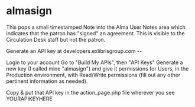 # almasign

This pops a small timestamped Note into the Alma User Notes area which indicates that the patron has "signed" an agreement. This is visible to the Circulation Desk staff but not the patron. 

Generate an API key at developers.exlibrisgroup.com --

Login to your account
Go to "Build My APIs", then "API Keys"
Generate a new key (I called mine "almasign") and give it permissions for Users, in the Production environment, with Read/Write permissions (fill out any other pertinent information as needed).

Copy & put that API key in the action_page.php file wherever you see YOURAPIKEYHERE
